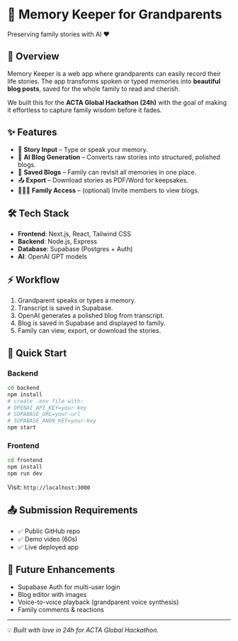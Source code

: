 # 👵 Memory Keeper for Grandparents

Preserving family stories with AI ❤️

## 📌 Overview

Memory Keeper is a web app where grandparents can easily record their life stories.
The app transforms spoken or typed memories into **beautiful blog posts**, saved for the whole family to read and cherish.

We built this for the **ACTA Global Hackathon (24h)** with the goal of making it effortless to capture family wisdom before it fades.

## ✨ Features

* 📝 **Story Input** – Type or speak your memory.
* 🤖 **AI Blog Generation** – Converts raw stories into structured, polished blogs.
* 💾 **Saved Blogs** – Family can revisit all memories in one place.
* 📤 **Export** – Download stories as PDF/Word for keepsakes.
* 👨‍👩‍👧 **Family Access** – (optional) Invite members to view blogs.

## 🛠 Tech Stack

* **Frontend**: Next.js, React, Tailwind CSS
* **Backend**: Node.js, Express
* **Database**: Supabase (Postgres + Auth)
* **AI**: OpenAI GPT models

## ⚡ Workflow

1. Grandparent speaks or types a memory.
2. Transcript is saved in Supabase.
3. OpenAI generates a polished blog from transcript.
4. Blog is saved in Supabase and displayed to family.
5. Family can view, export, or download the stories.

## 🚀 Quick Start

### Backend

```bash
cd backend
npm install
# create .env file with:
# OPENAI_API_KEY=your-key
# SUPABASE_URL=your-url
# SUPABASE_ANON_KEY=your-key
npm start
```

### Frontend

```bash
cd frontend
npm install
npm run dev
```

Visit: `http://localhost:3000`

## 📤 Submission Requirements

* ✅ Public GitHub repo
* ✅ Demo video (60s)
* ✅ Live deployed app

## 🌱 Future Enhancements

* Supabase Auth for multi-user login
* Blog editor with images
* Voice-to-voice playback (grandparent voice synthesis)
* Family comments & reactions

---

💡 *Built with love in 24h for ACTA Global Hackathon.*

